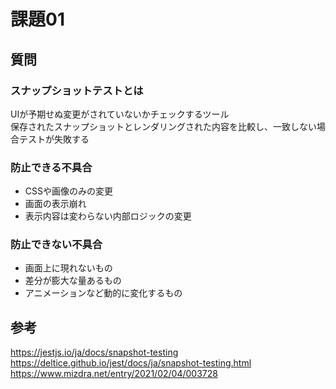 # 課題01

## 質問

### スナップショットテストとは

UIが予期せぬ変更がされていないかチェックするツール  
保存されたスナップショットとレンダリングされた内容を比較し、一致しない場合テストが失敗する  

### 防止できる不具合

- CSSや画像のみの変更
- 画面の表示崩れ
- 表示内容は変わらない内部ロジックの変更

### 防止できない不具合

- 画面上に現れないもの
- 差分が膨大な量あるもの
- アニメーションなど動的に変化するもの

## 参考

<https://jestjs.io/ja/docs/snapshot-testing>  
<https://deltice.github.io/jest/docs/ja/snapshot-testing.html>  
<https://www.mizdra.net/entry/2021/02/04/003728>  
